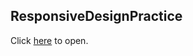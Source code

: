 ## ResponsiveDesignPractice


Click <a href="https://wxu417.github.io/ResponsiveDesignPractice/index.html" target="_blank">here</a> to open.
